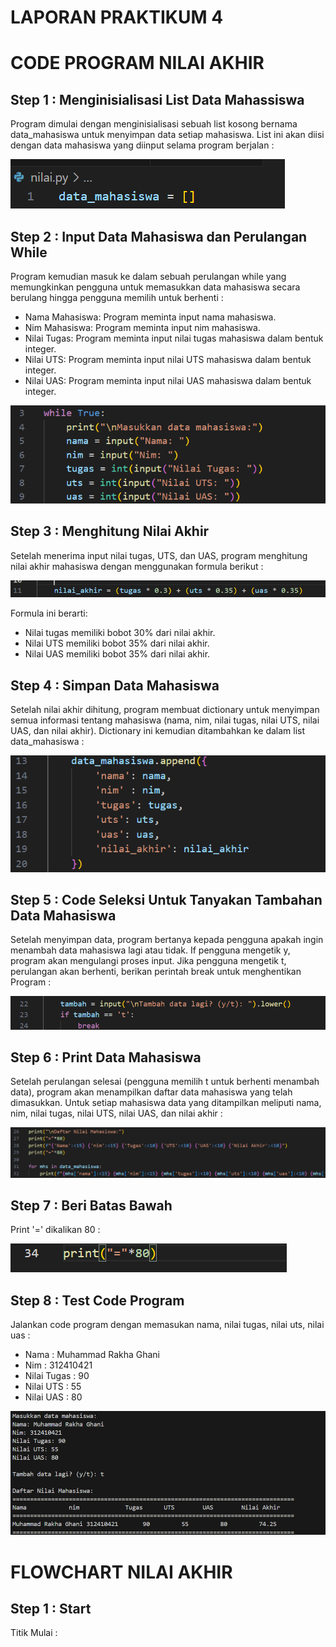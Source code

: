 # LAPORAN PRAKTIKUM 4

# CODE PROGRAM NILAI AKHIR

## Step 1 : Menginisialisasi List Data Mahassiswa
Program dimulai dengan menginisialisasi sebuah list kosong bernama data_mahasiswa untuk menyimpan data setiap mahasiswa. List ini akan diisi dengan data mahasiswa yang diinput selama program berjalan :

![gambar](https://github.com/M-Rakha/labpy04/blob/5bc67c21b283a6d3ab9c42633ffc508048d754a0/Cuplikan%20layar%202024-11-18%20191305.png)

## Step 2 : Input Data Mahasiswa dan Perulangan While
Program kemudian masuk ke dalam sebuah perulangan while yang memungkinkan pengguna untuk memasukkan data mahasiswa secara berulang hingga pengguna memilih untuk berhenti :

- Nama Mahasiswa: Program meminta input nama mahasiswa.
- Nim Mahasiswa: Program meminta input nim mahasiswa.
- Nilai Tugas: Program meminta input nilai tugas mahasiswa dalam bentuk integer.
- Nilai UTS: Program meminta input nilai UTS mahasiswa dalam bentuk integer.
- Nilai UAS: Program meminta input nilai UAS mahasiswa dalam bentuk integer.

![gambar](https://github.com/M-Rakha/labpy04/blob/20697f3f8d27fe6baafafe1a2daa420a0d1c7aad/Cuplikan%20layar%202024-11-18%20192138.png)

## Step 3 : Menghitung Nilai Akhir
Setelah menerima input nilai tugas, UTS, dan UAS, program menghitung nilai akhir mahasiswa dengan menggunakan formula berikut :

![gambar](https://github.com/M-Rakha/labpy04/blob/eac7487f5e5aa7dbae84399ea3b49e135afa3771/Cuplikan%20layar%202024-11-18%20192655.png)

Formula ini berarti:

- Nilai tugas memiliki bobot 30% dari nilai akhir.
- Nilai UTS memiliki bobot 35% dari nilai akhir.
- Nilai UAS memiliki bobot 35% dari nilai akhir.

## Step 4 : Simpan Data Mahasiswa
Setelah nilai akhir dihitung, program membuat dictionary untuk menyimpan semua informasi tentang mahasiswa (nama, nim, nilai tugas, nilai UTS, nilai UAS, dan nilai akhir). Dictionary ini kemudian ditambahkan ke dalam list data_mahasiswa :

![gambar](https://github.com/M-Rakha/labpy04/blob/38aa34b725a137d906b2832a268e2122519b00be/Cuplikan%20layar%202024-11-18%20192931.png)

## Step 5 : Code Seleksi Untuk Tanyakan Tambahan Data Mahasiswa
Setelah menyimpan data, program bertanya kepada pengguna apakah ingin menambah data mahasiswa lagi atau tidak. If pengguna mengetik y, program akan mengulangi proses input. Jika pengguna mengetik t, perulangan akan berhenti, berikan perintah break untuk menghentikan Program :

![gambar](https://github.com/M-Rakha/labpy04/blob/111482a75222a587dd2738abe253570e4fa1abe8/Cuplikan%20layar%202024-11-18%20193243.png)

## Step 6 : Print Data Mahasiswa
Setelah perulangan selesai (pengguna memilih t untuk berhenti menambah data), program akan menampilkan daftar data mahasiswa yang telah dimasukkan. Untuk setiap mahasiswa data yang ditampilkan meliputi nama, nim, nilai tugas, nilai UTS, nilai UAS, dan nilai akhir :

![gambar](https://github.com/M-Rakha/labpy04/blob/11db96ea547c700e8a53440b05e7cfeb8753473a/Cuplikan%20layar%202024-11-18%20193732.png)

## Step 7 : Beri Batas Bawah
Print '=' dikalikan 80 :

![gambar](https://github.com/M-Rakha/labpy04/blob/54c77f092dd321d95160cb0413330577e2f1c28e/Cuplikan%20layar%202024-11-18%20193958.png)

## Step 8 : Test Code Program
Jalankan code program dengan memasukan nama, nilai tugas, nilai uts, nilai uas :

- Nama : Muhammad Rakha Ghani
- Nim : 312410421
- Nilai Tugas : 90
- Nilai UTS : 55
- Nilai UAS : 80

![gambar](https://github.com/M-Rakha/labpy04/blob/00367eafa8fa0ea57b339981b0da31627ce8c530/Cuplikan%20layar%202024-11-18%20194417.png)

# FLOWCHART NILAI AKHIR

## Step 1 : Start
Titik Mulai :





